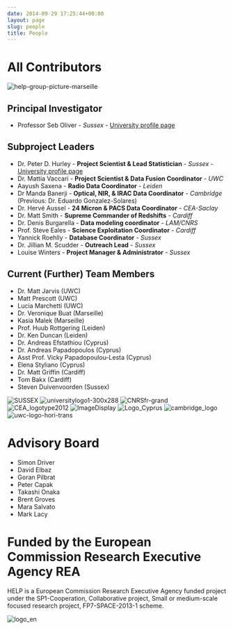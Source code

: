```yaml
---
date: 2014-09-29 17:25:44+00:00
layout: page
slug: people
title: People
---
```


# All Contributors

![help-group-picture-marseille]({{site-url}}/assets/images/help-group-picture-marseille.jpg)

## Principal Investigator

- Professor Seb Oliver - *Sussex* -
  [University profile page](http://www.sussex.ac.uk/profiles/91548)

## Subproject Leaders

- Dr. Peter D. Hurley - **Project Scientist & Lead Statistician** -
  *Sussex* -
  [University profile page](http://www.sussex.ac.uk/profiles/188689)
- Dr. Mattia Vaccari - **Project Scientist & Data Fusion Coordinator** -
  *UWC*
- Aayush Saxena - **Radio Data Coordinator** - *Leiden*
- Dr Manda Banerji - **Optical, NIR, & IRAC Data Coordinator** -
  *Cambridge* (Previous: Dr. Eduardo Gonzalez-Solares)
- Dr. Hervé Aussel - **24 Micron & PACS Data Coordinator** - *CEA-Saclay*
- Dr. Matt Smith - **Supreme Commander of Redshifts** - *Cardiff*
- Dr. Denis Burgarella - **Data modeling coordinator** - *LAM/CNRS*
- Prof. Steve Eales - **Science Exploitation Coordinator** - *Cardiff*
- Yannick Roehlly - **Database Coordinator** - *Sussex*
- Dr. Jillian M. Scudder - **Outreach Lead** - *Sussex*
- Louise Winters - **Project Manager & Administrator** - *Sussex*

## Current (Further) Team Members

- Dr. Matt Jarvis (UWC)
- Matt Prescott (UWC)
- Lucia Marchetti (UWC)
- Dr. Veronique Buat (Marseille)
- Kasia Malek (Marseille)
- Prof. Huub Rottgering (Leiden)
- Dr. Ken Duncan (Leiden)
- Dr. Andreas Efstathiou (Cyprus)
- Dr. Andreas Papadopoulos (Cyprus)
- Asst Prof. Vicky Papadopoulou-Lesta (Cyprus)
- Elena Styliano (Cyprus)
- Dr. Matt Griffin (Cardiff)
- Tom Bakx (Cardiff)
- Steven Duivenvoorden (Sussex)


![SUSSEX]({{site-url}}/assets/images/sussex.jpg)
![universitylogo1-300x288]({{site-url}}/assets/images/universitylogo1-300x288-e1423586273304.jpg)
![CNRSfr-grand]({{site-url}}/assets/images/cnrsfr-grand-e1423656422663.jpg)
![CEA_logotype2012]({{site-url}}/assets/images/cea_logotype2012-e1423656275716.png)
![ImageDisplay]({{site-url}}/assets/images/imagedisplay-e1423656519697.jpg)
![Logo_Cyprus]({{site-url}}/assets/images/logo_cyprus-e1423656999365.png)
![cambridge_logo]({{site-url}}/assets/images/cambridge_logo-e1423658197810.png)
![uwc-logo-hori-trans]({{site-url}}/assets/images/uwc-logo-hori-trans-e1423657375708.png)

# Advisory Board

- Simon Driver
- David Elbaz
- Goran Pilbrat
- Peter Capak
- Takashi Onaka
- Brent Groves
- Mara Salvato
- Mark Lacy

# Funded by the European Commission Research Executive Agency REA

HELP is a European Commission Research Executive Agency funded project under the
SP1-Cooperation, Collaborative project, Small or medium-scale focused research
project, FP7-SPACE-2013-1 scheme.

![logo_en]({{site-url}}/assets/images/logo_en.gif)
